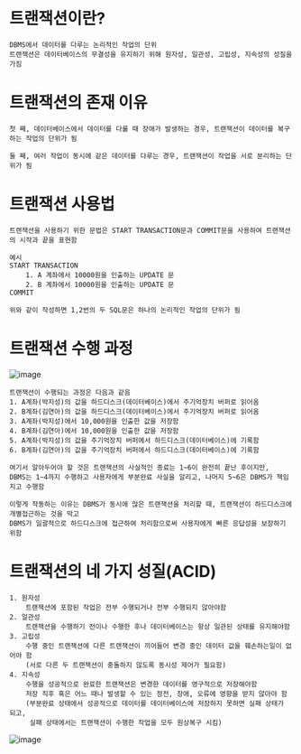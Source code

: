 # 트랜잭션이란?
    DBMS에서 데이터를 다루는 논리적인 작업의 단위
    트랜잭션은 데이터베이스의 무결성을 유지하기 위해 원자성, 일관성, 고립성, 지속성의 성질을 가짐

# 트랜잭션의 존재 이유
    첫 째, 데이터베이스에서 데이터를 다룰 때 장애가 발생하는 경우, 트랜잭션이 데이터를 복구하는 작업의 단위가 됨

    둘 째, 여러 작업이 동시에 같은 데이터를 다루는 경우, 트랜잭션이 작업을 서로 분리하는 단위가 됨

# 트랜잭션 사용법
    트랜잭션을 사용하기 위한 문법은 START TRANSACTION문과 COMMIT문을 사용하여 트랜잭션의 시작과 끝을 표현함

    예시
    START TRANSACTION
        1. A 계좌에서 10000원을 인출하는 UPDATE 문
        2. B 계좌에서 10000원을 인출하는 UPDATE 문
    COMMIT

    위와 같이 작성하면 1,2번의 두 SQL문은 하나의 논리적인 작업의 단위가 됨

# 트랜잭션 수행 과정
![image](https://github.com/user-attachments/assets/77041c38-d6c0-47e4-ad49-75c34e5e8b81)

    트랜잭션이 수행되는 과정은 다음과 같음
    1. A계좌(박지성)의 값을 하드디스크(데이터베이스)에서 주기억장치 버퍼로 읽어옴
    2. B계좌(김연아)의 값을 하드디스크(데이터베이스)에서 주기억장치 버퍼로 읽어옴
    3. A계좌(박지성)에서 10,000원을 인출한 값을 저장함
    4. B계좌(김연아)에서 10,000원을 인출한 값을 저장함
    5. A계좌(박지성)의 값을 주기억장치 버퍼에서 하드디스크(데이터베이스)에 기록함
    6. B계좌(김연아)의 값을 주기억장치 버퍼에서 하드디스크(데이터베이스)에 기록함

    여기서 알아두어야 할 것은 트랜잭션의 사실적인 종료는 1~6이 완전히 끝난 후이지만,
    DBMS는 1~4까지 수행하고 사용자에게 부분완료 사실을 알리고, 나머지 5~6은 DBMS가 책임지고 수행함

    이렇게 작동하는 이유는 DBMS가 동시에 많은 트랜잭션을 처리할 때, 트랜잭션이 하드디스크에 개별접근하는 것을 막고
    DBMS가 일괄적으로 하드디스크에 접근하여 처리함으로써 사용자에게 빠른 응답성을 보장하기 위함

# 트랜잭션의 네 가지 성질(ACID)

    1. 원자성
        트랜잭션에 포함된 작업은 전부 수행되거나 전부 수행되지 않아야함
    2. 일관성
        트랜잭션을 수행하기 전이나 수행한 후나 데이터베이스는 항상 일관된 상태를 유지해야함
    3. 고립성
        수행 중인 트랜잭션에 다른 트랜잭션이 끼어들어 변경 중인 데이터 값을 훼손하는일이 없어야 함
        (서로 다른 두 트랜잭션이 충돌하지 않도록 동시성 제어가 필요함)
    4. 지속성
        수행을 성공적으로 완료한 트랜잭션은 변경한 데이터를 영구적으로 저장해야함
        저장 직후 혹은 어느 때나 발생할 수 있는 정전, 장애, 오류에 영향을 받지 않아야 함
        (부분완료 상태에서 성공적으로 데이터를 데이터베이스에 저장하지 못하면 실패 상태가 되고, 
         실패 상태에서는 트랜잭션이 수행한 작업을 모두 원상복구 시킴)

![image](https://github.com/user-attachments/assets/f2593604-03e9-4150-b123-87fd691bcad4)
        
